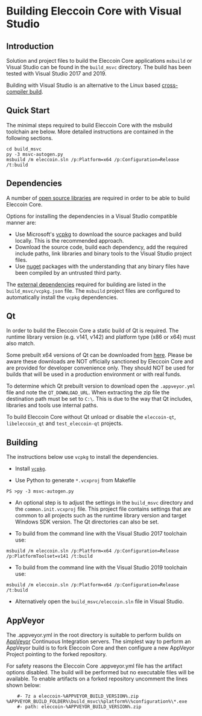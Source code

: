 Building Eleccoin Core with Visual Studio
========================================

Introduction
---------------------
Solution and project files to build the Eleccoin Core applications `msbuild` or Visual Studio can be found in the `build_msvc` directory. The build has been tested with Visual Studio 2017 and 2019.

Building with Visual Studio is an alternative to the Linux based [cross-compiler build](https://github.com/eleccoin/eleccoin/blob/master/doc/build-windows.md).

Quick Start
---------------------
The minimal steps required to build Eleccoin Core with the msbuild toolchain are below. More detailed instructions are contained in the following sections.

```
cd build_msvc
py -3 msvc-autogen.py
msbuild /m eleccoin.sln /p:Platform=x64 /p:Configuration=Release /t:build
```

Dependencies
---------------------
A number of [open source libraries](https://github.com/eleccoin/eleccoin/blob/master/doc/dependencies.md) are required in order to be able to build Eleccoin Core.

Options for installing the dependencies in a Visual Studio compatible manner are:

- Use Microsoft's [vcpkg](https://docs.microsoft.com/en-us/cpp/vcpkg) to download the source packages and build locally. This is the recommended approach.
- Download the source code, build each dependency, add the required include paths, link libraries and binary tools to the Visual Studio project files.
- Use [nuget](https://www.nuget.org/) packages with the understanding that any binary files have been compiled by an untrusted third party.

The [external dependencies](https://github.com/eleccoin/eleccoin/blob/master/doc/dependencies.md) required for building are listed in the `build_msvc/vcpkg.json` file. The `msbuild` project files are configured to automatically install the `vcpkg` dependencies.

Qt
---------------------
In order to build the Eleccoin Core a static build of Qt is required. The runtime library version (e.g. v141, v142) and platform type (x86 or x64) must also match.

Some prebuilt x64 versions of Qt can be downloaded from [here](https://github.com/sipsorcery/qt_win_binary/releases). Please be aware these downloads are NOT officially sanctioned by Eleccoin Core and are provided for developer convenience only. They should NOT be used for builds that will be used in a production environment or with real funds.

To determine which Qt prebuilt version to download open the `.appveyor.yml` file and note the `QT_DOWNLOAD_URL`. When extracting the zip file the destination path must be set to `C:\`. This is due to the way that Qt includes, libraries and tools use internal paths.

To build Eleccoin Core without Qt unload or disable the `eleccoin-qt`, `libeleccoin_qt` and `test_eleccoin-qt` projects.

Building
---------------------
The instructions below use `vcpkg` to install the dependencies.

- Install [`vcpkg`](https://github.com/Microsoft/vcpkg).

- Use Python to generate `*.vcxproj` from Makefile

```
PS >py -3 msvc-autogen.py
```

- An optional step is to adjust the settings in the `build_msvc` directory and the `common.init.vcxproj` file. This project file contains settings that are common to all projects such as the runtime library version and target Windows SDK version. The Qt directories can also be set.

- To build from the command line with the Visual Studio 2017 toolchain use:

```
msbuild /m eleccoin.sln /p:Platform=x64 /p:Configuration=Release /p:PlatformToolset=v141 /t:build
```

- To build from the command line with the Visual Studio 2019 toolchain use:

```
msbuild /m eleccoin.sln /p:Platform=x64 /p:Configuration=Release /t:build
```

- Alternatively open the `build_msvc/eleccoin.sln` file in Visual Studio.

AppVeyor
---------------------
The .appveyor.yml in the root directory is suitable to perform builds on [AppVeyor](https://www.appveyor.com/) Continuous Integration servers. The simplest way to perform an AppVeyor build is to fork Eleccoin Core and then configure a new AppVeyor Project pointing to the forked repository.

For safety reasons the Eleccoin Core .appveyor.yml file has the artifact options disabled. The build will be performed but no executable files will be available. To enable artifacts on a forked repository uncomment the lines shown below:

```
    #- 7z a eleccoin-%APPVEYOR_BUILD_VERSION%.zip %APPVEYOR_BUILD_FOLDER%\build_msvc\%platform%\%configuration%\*.exe
    #- path: eleccoin-%APPVEYOR_BUILD_VERSION%.zip
```
